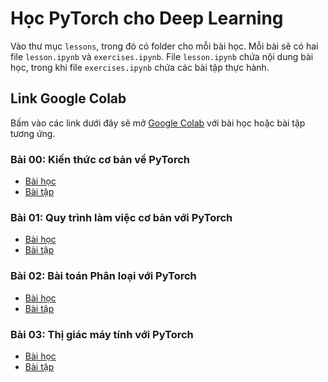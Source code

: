 <!-- markdownlint-disable MD013 -->
# Học PyTorch cho Deep Learning

Vào thư mục `lessons`, trong đó có folder cho mỗi bài học. Mỗi bài sẽ có hai file `lesson.ipynb` và `exercises.ipynb`. File `lesson.ipynb` chứa nội dung bài học, trong khi file `exercises.ipynb` chứa các bài tập thực hành.

## Link Google Colab

Bấm vào các link dưới đây sẽ mở [Google Colab](https://colab.research.google.com/) với bài học hoặc bài tập tương ứng.

### Bài 00: Kiến thức cơ bản về PyTorch

- [Bài học](https://colab.research.google.com/github/kilkuwu/pytorch-deep-learning/blob/main/lessons/00/lesson.ipynb)
- [Bài tập](https://colab.research.google.com/github/kilkuwu/pytorch-deep-learning/blob/main/lessons/00/exercises.ipynb)

### Bài 01: Quy trình làm việc cơ bản với PyTorch

- [Bài học](https://colab.research.google.com/github/kilkuwu/pytorch-deep-learning/blob/main/lessons/01/lesson.ipynb)
- [Bài tập](https://colab.research.google.com/github/kilkuwu/pytorch-deep-learning/blob/main/lessons/01/exercises.ipynb)

### Bài 02: Bài toán Phân loại với PyTorch

- [Bài học](https://colab.research.google.com/github/kilkuwu/pytorch-deep-learning/blob/main/lessons/02/lesson.ipynb)
- [Bài tập](https://colab.research.google.com/github/kilkuwu/pytorch-deep-learning/blob/main/lessons/02/exercises.ipynb)

### Bài 03: Thị giác máy tính với PyTorch

- [Bài học](https://colab.research.google.com/github/kilkuwu/pytorch-deep-learning/blob/main/lessons/03/lesson.ipynb)
- [Bài tập](https://colab.research.google.com/github/kilkuwu/pytorch-deep-learning/blob/main/lessons/03/exercises.ipynb)